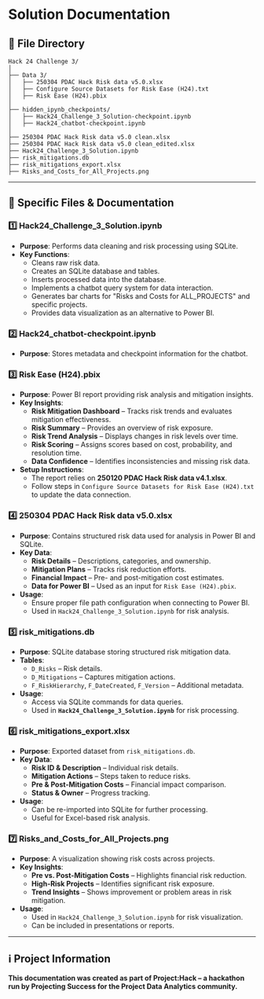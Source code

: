 # Solution Documentation

## 📂 File Directory
```
Hack 24 Challenge 3/
│
├── Data 3/
│   ├── 250304 PDAC Hack Risk data v5.0.xlsx
│   ├── Configure Source Datasets for Risk Ease (H24).txt
│   ├── Risk Ease (H24).pbix
│
├── hidden_ipynb_checkpoints/
│   ├── Hack24_Challenge_3_Solution-checkpoint.ipynb
│   ├── Hack24_chatbot-checkpoint.ipynb
│
├── 250304 PDAC Hack Risk data v5.0 clean.xlsx
├── 250304 PDAC Hack Risk data v5.0 clean_edited.xlsx
├── Hack24_Challenge_3_Solution.ipynb
├── risk_mitigations.db
├── risk_mitigations_export.xlsx
├── Risks_and_Costs_for_All_Projects.png
```

---

## 📌 Specific Files & Documentation

### **1️⃣ Hack24_Challenge_3_Solution.ipynb**
- **Purpose**: Performs data cleaning and risk processing using SQLite.
- **Key Functions**:
  - Cleans raw risk data.
  - Creates an SQLite database and tables.
  - Inserts processed data into the database.
  - Implements a chatbot query system for data interaction.
  - Generates bar charts for "Risks and Costs for ALL_PROJECTS" and specific projects.
  - Provides data visualization as an alternative to Power BI.

### **2️⃣ Hack24_chatbot-checkpoint.ipynb**
- **Purpose**: Stores metadata and checkpoint information for the chatbot.

### **3️⃣ Risk Ease (H24).pbix**
- **Purpose**: Power BI report providing risk analysis and mitigation insights.
- **Key Insights**:
  - **Risk Mitigation Dashboard** – Tracks risk trends and evaluates mitigation effectiveness.
  - **Risk Summary** – Provides an overview of risk exposure.
  - **Risk Trend Analysis** – Displays changes in risk levels over time.
  - **Risk Scoring** – Assigns scores based on cost, probability, and resolution time.
  - **Data Confidence** – Identifies inconsistencies and missing risk data.
- **Setup Instructions**:
  - The report relies on **250120 PDAC Hack Risk data v4.1.xlsx**.
  - Follow steps in `Configure Source Datasets for Risk Ease (H24).txt` to update the data connection.

### **4️⃣ 250304 PDAC Hack Risk data v5.0.xlsx**
- **Purpose**: Contains structured risk data used for analysis in Power BI and SQLite.
- **Key Data**:
  - **Risk Details** – Descriptions, categories, and ownership.
  - **Mitigation Plans** – Tracks risk reduction efforts.
  - **Financial Impact** – Pre- and post-mitigation cost estimates.
  - **Data for Power BI** – Used as an input for `Risk Ease (H24).pbix`.
- **Usage**:
  - Ensure proper file path configuration when connecting to Power BI.
  - Used in `Hack24_Challenge_3_Solution.ipynb` for risk analysis.

### **5️⃣ risk_mitigations.db**
- **Purpose**: SQLite database storing structured risk mitigation data.
- **Tables**:
  - `D_Risks` – Risk details.
  - `D_Mitigations` – Captures mitigation actions.
  - `F_RiskHierarchy`, `F_DateCreated`, `F_Version` – Additional metadata.
- **Usage**:
  - Access via SQLite commands for data queries.
  - Used in **`Hack24_Challenge_3_Solution.ipynb`** for risk processing.

### **6️⃣ risk_mitigations_export.xlsx**
- **Purpose**: Exported dataset from `risk_mitigations.db`.
- **Key Data**:
  - **Risk ID & Description** – Individual risk details.
  - **Mitigation Actions** – Steps taken to reduce risks.
  - **Pre & Post-Mitigation Costs** – Financial impact comparison.
  - **Status & Owner** – Progress tracking.
- **Usage**:
  - Can be re-imported into SQLite for further processing.
  - Useful for Excel-based risk analysis.

### **7️⃣ Risks_and_Costs_for_All_Projects.png**
- **Purpose**: A visualization showing risk costs across projects.
- **Key Insights**:
  - **Pre vs. Post-Mitigation Costs** – Highlights financial risk reduction.
  - **High-Risk Projects** – Identifies significant risk exposure.
  - **Trend Insights** – Shows improvement or problem areas in risk mitigation.
- **Usage**:
  - Used in `Hack24_Challenge_3_Solution.ipynb` for risk visualization.
  - Can be included in presentations or reports.

---

## ℹ️ Project Information
**This documentation was created as part of Project:Hack – a hackathon run by Projecting Success for the Project Data Analytics community.**

